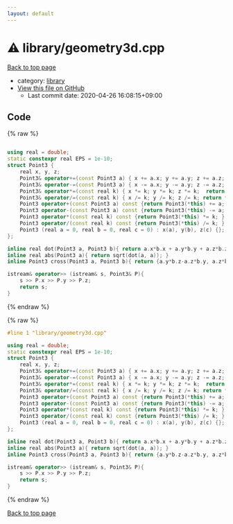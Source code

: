 ```yaml
---
layout: default
---
```


<!-- mathjax config similar to math.stackexchange -->
<script type="text/javascript" async
  src="https://cdnjs.cloudflare.com/ajax/libs/mathjax/2.7.5/MathJax.js?config=TeX-MML-AM_CHTML">
</script>
<script type="text/x-mathjax-config">
  MathJax.Hub.Config({
    TeX: { equationNumbers: { autoNumber: "AMS" }},
    tex2jax: {
      inlineMath: [ ['$','$'] ],
      processEscapes: true
    },
    "HTML-CSS": { matchFontHeight: false },
    displayAlign: "left",
    displayIndent: "2em"
  });
</script>

<script type="text/javascript" src="https://cdnjs.cloudflare.com/ajax/libs/jquery/3.4.1/jquery.min.js"></script>
<script src="https://cdn.jsdelivr.net/npm/jquery-balloon-js@1.1.2/jquery.balloon.min.js" integrity="sha256-ZEYs9VrgAeNuPvs15E39OsyOJaIkXEEt10fzxJ20+2I=" crossorigin="anonymous"></script>
<script type="text/javascript" src="../../assets/js/copy-button.js"></script>
<link rel="stylesheet" href="../../assets/css/copy-button.css" />


# :warning: library/geometry3d.cpp

<a href="../../index.html">Back to top page</a>

* category: <a href="../../index.html#d521f765a49c72507257a2620612ee96">library</a>
* <a href="{{ site.github.repository_url }}/blob/master/library/geometry3d.cpp">View this file on GitHub</a>
    - Last commit date: 2020-04-26 16:08:15+09:00




## Code

<a id="unbundled"></a>
{% raw %}
```cpp

using real = double;
static constexpr real EPS = 1e-10;
struct Point3 {
    real x, y, z;
    Point3& operator+=(const Point3 a) { x += a.x; y += a.y; z += a.z;  return *this; }
    Point3& operator-=(const Point3 a) { x -= a.x; y -= a.y; z -= a.z; return *this; }
    Point3& operator*=(const real k) { x *= k; y *= k; z *= k;  return *this; }
    Point3& operator/=(const real k) { x /= k; y /= k; z /= k; return *this; }
    Point3 operator+(const Point3 a) const {return Point3(*this) += a; }
    Point3 operator-(const Point3 a) const {return Point3(*this) -= a; }
    Point3 operator*(const real k) const {return Point3(*this) *= k; }
    Point3 operator/(const real k) const {return Point3(*this) /= k; }
    Point3 (real a = 0, real b = 0, real c = 0) : x(a), y(b), z(c) {};
};

inline real dot(Point3 a, Point3 b){ return a.x*b.x + a.y*b.y + a.z*b.z; }
inline real abs(Point3 a){ return sqrt(dot(a, a)); }
inline Point3 cross(Point3 a, Point3 b){ return {a.y*b.z-a.z*b.y, a.z*b.x-a.x*b.z, a.x*b.y-a.y*b.x};  }

istream& operator>> (istream& s, Point3& P){
    s >> P.x >> P.y >> P.z;
    return s;
}

```
{% endraw %}

<a id="bundled"></a>
{% raw %}
```cpp
#line 1 "library/geometry3d.cpp"

using real = double;
static constexpr real EPS = 1e-10;
struct Point3 {
    real x, y, z;
    Point3& operator+=(const Point3 a) { x += a.x; y += a.y; z += a.z;  return *this; }
    Point3& operator-=(const Point3 a) { x -= a.x; y -= a.y; z -= a.z; return *this; }
    Point3& operator*=(const real k) { x *= k; y *= k; z *= k;  return *this; }
    Point3& operator/=(const real k) { x /= k; y /= k; z /= k; return *this; }
    Point3 operator+(const Point3 a) const {return Point3(*this) += a; }
    Point3 operator-(const Point3 a) const {return Point3(*this) -= a; }
    Point3 operator*(const real k) const {return Point3(*this) *= k; }
    Point3 operator/(const real k) const {return Point3(*this) /= k; }
    Point3 (real a = 0, real b = 0, real c = 0) : x(a), y(b), z(c) {};
};

inline real dot(Point3 a, Point3 b){ return a.x*b.x + a.y*b.y + a.z*b.z; }
inline real abs(Point3 a){ return sqrt(dot(a, a)); }
inline Point3 cross(Point3 a, Point3 b){ return {a.y*b.z-a.z*b.y, a.z*b.x-a.x*b.z, a.x*b.y-a.y*b.x};  }

istream& operator>> (istream& s, Point3& P){
    s >> P.x >> P.y >> P.z;
    return s;
}

```
{% endraw %}

<a href="../../index.html">Back to top page</a>

